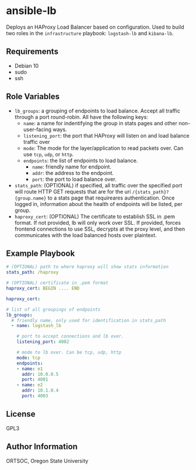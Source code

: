 ansible-lb
=========

Deploys an HAProxy Load Balancer based on configuration. Used to build two roles in the `infrastructure` playbook: `logstash-lb` and `kibana-lb`.

Requirements
------------

- Debian 10
- sudo
- ssh

Role Variables
--------------

- `lb_groups`: a grouping of endpoints to load balance. Accept all traffic through a port round-robin. All have the following keys:
   - `name`: a name for indentifying the group in stats pages and other non-user-facing ways.
   - `listening_port`: the port that HAProxy will listen on and load balance traffic over
   - `mode`: The mode for the layer/application to read packets over. Can use `tcp`, `udp`, or `http`.
   - `endpoints`: the list of endpoints to load balance.
      - `name`: friendly name for endpoint.
      - `addr`: the address to the endpoint.
      - `port`: the port to load balance over.
- `stats_path`: (OPTIONAL) if specified, all traffic over the specified port will route HTTP GET requests that are for the uri `/{stats_path}?{group.name}` to a stats page that requireares authentication. Once logged in, information about the health of endpoints will be listed, per group.
- `haproxy_cert`: (OPTIONAL) The certificate to establish SSL in .pem format. If not provided, lb will only work over SSL. If provided, forces frontend connections to use SSL, decrypts at the proxy level, and then communicates with the load balanced hosts over plaintext.

Example Playbook
----------------

```yml
# (OPTIONAL) path to where haproxy will show stats information
stats_path: /haproxy

# (OPTIONAL) certificate in .pem format
haproxy_cert: BEGIN .... END

haproxy_cert: 

# list of all groupings of endpoints
lb_groups:
  # friendly name, only used for identification in stats_path
  - name: logstash_lb

    # port to accept connections and lb over.
    listening_port: 4002

    # mode to lb over. Can be tcp, udp, http
    mode: tcp
    endpoints:
    - name: e1
      addr: 10.0.0.5
      port: 4001
    - name: e2
      addr: 10.1.0.4
      port: 4003
```

License
-------

GPL3

Author Information
------------------

ORTSOC, Oregon State University
